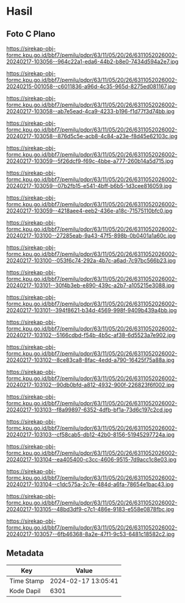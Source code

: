 # Hasil

## Foto C Plano

https://sirekap-obj-formc.kpu.go.id/bbf7/pemilu/pdpr/63/11/05/20/26/6311052026002-20240217-103056--964c22a1-eda6-44b2-b8e0-7434d594a2e7.jpg

https://sirekap-obj-formc.kpu.go.id/bbf7/pemilu/pdpr/63/11/05/20/26/6311052026002-20240215-001058--c6011836-a96d-4c35-965d-8275ed081167.jpg

https://sirekap-obj-formc.kpu.go.id/bbf7/pemilu/pdpr/63/11/05/20/26/6311052026002-20240217-103058--ab7e5ead-4ca9-4233-b196-f1d77f3d74bb.jpg

https://sirekap-obj-formc.kpu.go.id/bbf7/pemilu/pdpr/63/11/05/20/26/6311052026002-20240217-103058--876d5c5e-acb8-4c84-a23e-f8d45e62103c.jpg

https://sirekap-obj-formc.kpu.go.id/bbf7/pemilu/pdpr/63/11/05/20/26/6311052026002-20240217-103059--5f26dcf9-f69c-4bbe-a777-260b14a5d715.jpg

https://sirekap-obj-formc.kpu.go.id/bbf7/pemilu/pdpr/63/11/05/20/26/6311052026002-20240217-103059--07b2fb15-e541-4bff-b6b5-1d3cee816059.jpg

https://sirekap-obj-formc.kpu.go.id/bbf7/pemilu/pdpr/63/11/05/20/26/6311052026002-20240217-103059--4218aee4-eeb2-436e-a18c-71575110bfc0.jpg

https://sirekap-obj-formc.kpu.go.id/bbf7/pemilu/pdpr/63/11/05/20/26/6311052026002-20240217-103100--27285eab-9a43-47f5-898b-0b0401a1a60c.jpg

https://sirekap-obj-formc.kpu.go.id/bbf7/pemilu/pdpr/63/11/05/20/26/6311052026002-20240217-103100--053f6c74-292a-4b7c-a6ad-7c97bc566b23.jpg

https://sirekap-obj-formc.kpu.go.id/bbf7/pemilu/pdpr/63/11/05/20/26/6311052026002-20240217-103101--30f4b3eb-e890-439c-a2b7-a105215e3088.jpg

https://sirekap-obj-formc.kpu.go.id/bbf7/pemilu/pdpr/63/11/05/20/26/6311052026002-20240217-103101--394f8621-b34d-4569-998f-9409b439a4bb.jpg

https://sirekap-obj-formc.kpu.go.id/bbf7/pemilu/pdpr/63/11/05/20/26/6311052026002-20240217-103102--5166cdbd-f54b-4b5c-af38-6d5523a7e902.jpg

https://sirekap-obj-formc.kpu.go.id/bbf7/pemilu/pdpr/63/11/05/20/26/6311052026002-20240217-103102--8ce83ca8-8fac-4edd-a790-16425f75a88a.jpg

https://sirekap-obj-formc.kpu.go.id/bbf7/pemilu/pdpr/63/11/05/20/26/6311052026002-20240217-103102--90db0bfd-a812-4932-900f-226823f6f002.jpg

https://sirekap-obj-formc.kpu.go.id/bbf7/pemilu/pdpr/63/11/05/20/26/6311052026002-20240217-103103--f8a99897-6352-4dfb-bf1a-73d6c197c2cd.jpg

https://sirekap-obj-formc.kpu.go.id/bbf7/pemilu/pdpr/63/11/05/20/26/6311052026002-20240217-103103--cf58cab5-db12-42b0-8156-51945297724a.jpg

https://sirekap-obj-formc.kpu.go.id/bbf7/pemilu/pdpr/63/11/05/20/26/6311052026002-20240217-103104--ea405400-c3cc-4606-9515-7d9acc1c8e03.jpg

https://sirekap-obj-formc.kpu.go.id/bbf7/pemilu/pdpr/63/11/05/20/26/6311052026002-20240217-103104--c1dc575a-2c7e-484d-a6fa-78654e1bac43.jpg

https://sirekap-obj-formc.kpu.go.id/bbf7/pemilu/pdpr/63/11/05/20/26/6311052026002-20240217-103105--48bd3df9-c7c1-486e-9183-e558e0878fbc.jpg

https://sirekap-obj-formc.kpu.go.id/bbf7/pemilu/pdpr/63/11/05/20/26/6311052026002-20240217-103057--6fb46368-8a2e-47f1-9c53-6481c18582c2.jpg


## Metadata

| Key        | Value               |
| ---------- | ------------------- |
| Time Stamp | 2024-02-17 13:05:41 |
| Kode Dapil | 6301                |



